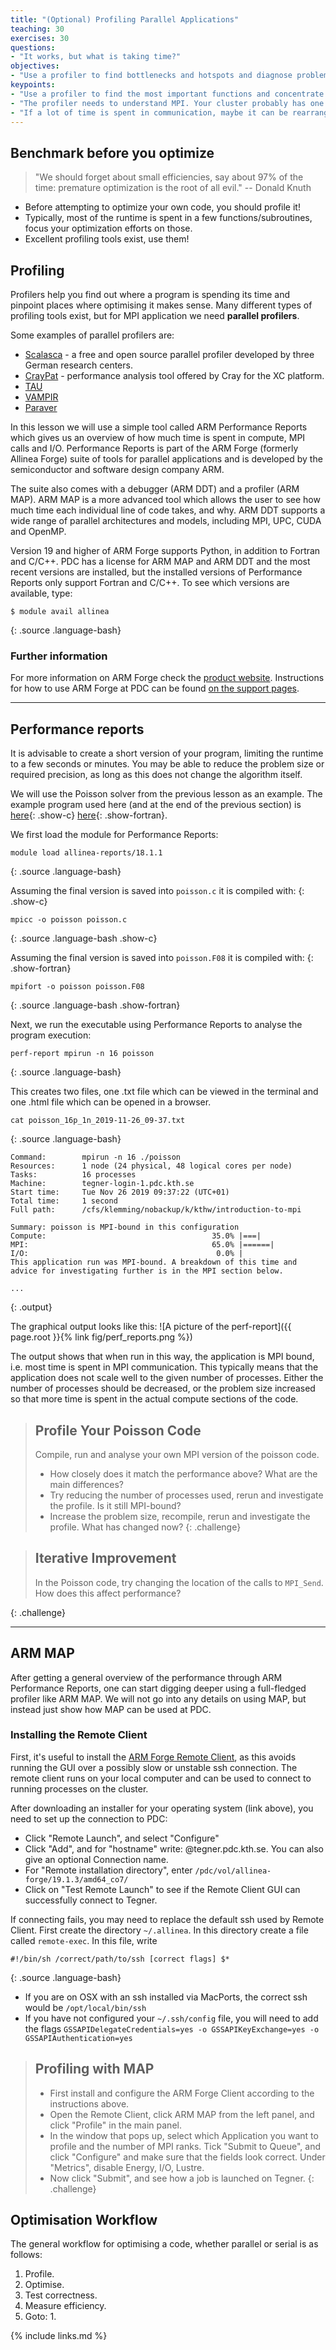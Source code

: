 ```yaml
---
title: "(Optional) Profiling Parallel Applications"
teaching: 30
exercises: 30
questions:
- "It works, but what is taking time?"
objectives:
- "Use a profiler to find bottlenecks and hotspots and diagnose problems."
keypoints:
- "Use a profiler to find the most important functions and concentrate on those."
- "The profiler needs to understand MPI. Your cluster probably has one."
- "If a lot of time is spent in communication, maybe it can be rearranged."
---
```


## Benchmark before you optimize

  > "We should forget about small efficiencies, say about 97% of the time:
  > premature optimization is the root of all evil." -- Donald Knuth

- Before attempting to optimize your own code, you should profile it!
- Typically, most of the runtime is spent in a few functions/subroutines, focus your optimization efforts on those.
- Excellent profiling tools exist, use them! 


## Profiling

Profilers help you find out where a program is spending its time
and pinpoint places where optimising it makes sense. Many different 
types of profiling tools exist, but for MPI application we need 
**parallel profilers**.

Some examples of parallel profilers are:
- [Scalasca](http://scalasca.org) - a free and open source parallel 
  profiler developed by three German research centers.
- [CrayPat](https://pubs.cray.com/content/S-2376/7.0.0/cray-performance-measurement-and-analysis-tools-user-guide/craypat) - performance analysis tool 
  offered by Cray for the XC platform.
- [TAU](https://www.cs.uoregon.edu/research/tau/home.php)
- [VAMPIR](https://vampir.eu/) 
- [Paraver](https://tools.bsc.es/paraver)

In this lesson we will use a simple tool called ARM Performance
Reports which gives us an overview of how much time is spent in
compute, MPI calls and I/O. Performance Reports is part of the ARM
Forge (formerly Allinea Forge) suite of tools for parallel
applications and is developed by the semiconductor and software design
company ARM.  

The suite also comes with a debugger (ARM DDT) and a profiler (ARM
MAP). ARM MAP is a more advanced tool which allows the user to see how
much time each individual line of code takes, and why. ARM DDT
supports a wide range of parallel architectures and models, including
MPI, UPC, CUDA and OpenMP.

Version 19 and higher of ARM Forge supports Python, in addition to
Fortran and C/C++. PDC has a license for ARM MAP and ARM DDT and the
most recent versions are installed, but the installed versions of
Performance Reports only support Fortran and C/C++. To see which
versions are available, type:

~~~
$ module avail allinea
~~~
{: .source .language-bash}


### Further information

For more information on ARM Forge check the [product website](https://www.arm.com/products/development-tools/server-and-hpc/forge). Instructions for how to use ARM Forge at 
PDC can be found [on the support pages](https://www.pdc.kth.se/software/software/allinea-forge/index_general.html).

---

## Performance reports

It is advisable to create a short version of your program, limiting the
runtime to a few seconds or minutes.
You may be able to reduce the problem size or required precision,
as long as this does not change the algorithm itself.

We will use the Poisson solver from the previous lesson as an example.
The example program used here (and at the end of the previous section)
is
[here](../code/poisson/poisson_profiling.c){: .show-c}
[here](../code/poisson/poisson_profiling.F08){: .show-fortran}.

We first load the module for Performance Reports:
~~~
module load allinea-reports/18.1.1
~~~
{: .source .language-bash}

Assuming the final version is saved into `poisson.c` it is compiled with:
{: .show-c}
~~~
mpicc -o poisson poisson.c
~~~
{: .source .language-bash .show-c}

Assuming the final version is saved into `poisson.F08` it is compiled with:
{: .show-fortran}
~~~
mpifort -o poisson poisson.F08
~~~
{: .source .language-bash .show-fortran}

Next, we run the executable using Performance Reports 
to analyse the program execution:
~~~
perf-report mpirun -n 16 poisson
~~~
{: .source .language-bash}

This creates two files, one .txt file which can be viewed in the
terminal and one .html file which can be opened in a browser.
~~~
cat poisson_16p_1n_2019-11-26_09-37.txt
~~~
{: .source .language-bash}
~~~
Command:        mpirun -n 16 ./poisson
Resources:      1 node (24 physical, 48 logical cores per node)
Tasks:          16 processes
Machine:        tegner-login-1.pdc.kth.se
Start time:     Tue Nov 26 2019 09:37:22 (UTC+01)
Total time:     1 second
Full path:      /cfs/klemming/nobackup/k/kthw/introduction-to-mpi

Summary: poisson is MPI-bound in this configuration
Compute:                                     35.0% |===|
MPI:                                         65.0% |======|
I/O:                                          0.0% |
This application run was MPI-bound. A breakdown of this time and advice for investigating further is in the MPI section below.

...
~~~
{: .output}

The graphical output looks like this:
![A picture of the perf-report]({{ page.root }}{% link fig/perf_reports.png %})

The output shows that when run in this way, the application is 
MPI bound, i.e. most time is spent in MPI communication. This 
typically means that the application does not scale well to the 
given number of processes. Either the number of processes should 
be decreased, or the problem size increased so that more time is 
spent in the actual compute sections of the code.

>## Profile Your Poisson Code
>
> Compile, run and analyse your own MPI version of the poisson code.
> - How closely does it match the performance above? What are the main differences?
> - Try reducing the number of processes used, rerun and investigate the profile.
>   Is it still MPI-bound?
> - Increase the problem size, recompile, rerun and investigate the profile. What has 
>   changed now?
{: .challenge}

> ## Iterative Improvement
>
> In the Poisson code, try changing the location of the calls 
> to `MPI_Send`. How does this affect performance?
>
{: .challenge}

---

## ARM MAP

After getting a general overview of the performance through 
ARM Performance Reports, one can start digging deeper using 
a full-fledged profiler like ARM MAP. We will not go into 
any details on using MAP, but instead just 
show how MAP can be used at PDC.

### Installing the Remote Client

First, it's useful to install the [ARM Forge Remote Client](https://developer.arm.com/tools-and-software/server-and-hpc/arm-architecture-tools/downloads/download-arm-forge), as this avoids running the GUI over a possibly slow or 
unstable ssh connection. 
The remote client runs on your local computer and can be used to connect to 
running processes on the cluster.

After downloading an installer for your operating system (link above),
you need to set up the connection to PDC:

- Click "Remote Launch", and select "Configure"
- Click "Add", and for "hostname" write: <username>@tegner.pdc.kth.se. 
  You can also give an optional Connection name.
- For "Remote installation directory", enter 
  `/pdc/vol/allinea-forge/19.1.3/amd64_co7/`
- Click on "Test Remote Launch" to see if the Remote Client GUI 
  can successfully connect to Tegner.

If connecting fails, you may need to replace the default ssh used by
Remote Client. First create the directory `~/.allinea`. In this
directory create a file called `remote-exec`. In this file, write
~~~
#!/bin/sh /correct/path/to/ssh [correct flags] $*
~~~
{: .source .language-bash}

- If you are on OSX with an ssh installed via MacPorts, 
  the correct ssh would be `/opt/local/bin/ssh`
- If you have not configured your `~/.ssh/config` file, you will need 
  to add the flags `GSSAPIDelegateCredentials=yes -o GSSAPIKeyExchange=yes -o GSSAPIAuthentication=yes`


> ## Profiling with MAP
> 
> - First install and configure the ARM Forge Client according 
>   to the instructions above.
> - Open the Remote Client, click ARM MAP from the left panel, and click 
>   "Profile" in the main panel.
> - In the window that pops up, select which Application you want to profile 
>   and the number of MPI ranks. Tick "Submit to Queue", and click "Configure" 
>   and make sure that the fields look correct. Under "Metrics", disable 
>   Energy, I/O, Lustre.
> - Now click "Submit", and see how a job is launched on Tegner.
{: .challenge}




## Optimisation Workflow

The general workflow for optimising a code, whether parallel or serial
is as follows:
1. Profile.
2. Optimise.
3. Test correctness.
4. Measure efficiency.
5. Goto: 1.


{% include links.md %}
